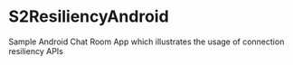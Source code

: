 S2ResiliencyAndroid
===================

Sample Android Chat Room App which illustrates the usage of connection resiliency APIs
